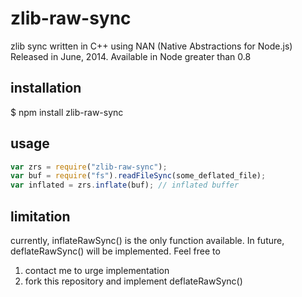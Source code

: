 zlib-raw-sync
==================
zlib sync written in C++ using NAN (Native Abstractions for Node.js)
Released in June, 2014.
Available in Node greater than 0.8

installation
----------------
$ npm install zlib-raw-sync

usage
-----------
```js
var zrs = require("zlib-raw-sync");
var buf = require("fs").readFileSync(some_deflated_file);
var inflated = zrs.inflate(buf); // inflated buffer
```

limitation
------------
currently, inflateRawSync() is the only function available.
In future, deflateRawSync() will be implemented.
Feel free to

1. contact me to urge implementation
2. fork this repository and implement deflateRawSync()
